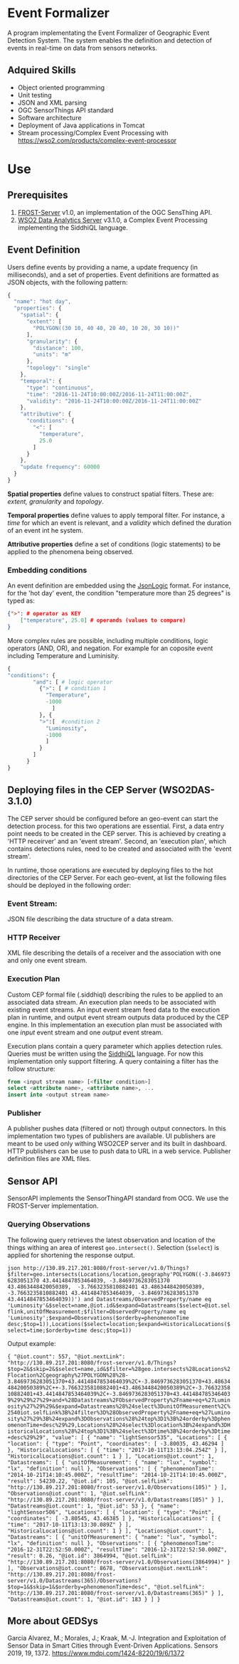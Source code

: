 # Event Formalizer

A program implementating the Event Formalizer of Geographic Event Detection System. The system enables the definition and detection of events in real-time on data from sensors networks.

## Adquired Skills

* Object oriented programming
* Unit testing
* JSON and XML parsing
* OGC SensorThings API standard
* Software architecture
* Deployment of Java applications in Tomcat
* Stream processing/Complex Event Processing with https://wso2.com/products/complex-event-processor

# Use

## Prerequisites

1. <a href= "https://github.com/FraunhoferIOSB/FROST-Server">FROST-Server</a> v1.0, an implementation of the OGC SensThing API.
  2. <a href= "https://wso2.com/analytics/previous-releases">WSO2 Data Analytics Server</a> v3.1.0, a Complex Event Processing implementing the SiddhiQL language.

## Event Definition
Users define events by providing a name, a update frequency (in milliseconds), and a set of properties. Event definitions are formatted as JSON objects, with the following pattern:

```javascript
{
  "name": "hot day",
  "properties": {
    "spatial": {
      "extent": [
        "POLYGON((30 10, 40 40, 20 40, 10 20, 30 10))"
      ],
      "granularity": {
        "distance": 100,
        "units": "m"
      },
      "topology": "single"
    },
    "temporal": {
      "type": "continuous",
      "time": "2016-11-24T10:00:00Z/2016-11-24T11:00:00Z",
      "validity": "2016-11-24T10:00:00Z/2016-11-24T11:00:00Z"
    },
    "attributive": {
      "conditions": {
        "<": [
          "temperature",
          25.0
        ]
      }
    },
    "update frequency": 60000
  }
}
```


**Spatial properties** define values to construct spatial filters. These are: *extent, granularity* and *topology*.

**Temporal properties** define values to apply temporal filter. For instance, a *time* for which an event is relevant, and a *validity* which defined the duration of an event int he system.

**Attributive properties** define a set of conditions (logic statements) to be applied to the phenomena being observed.

### Embedding conditions
An event definition are embedded using the <a href= "http://jsonlogic.com/">JsonLogic</a> format. For instance, for the 'hot day' event, the condition "temperature more than 25 degrees" is typed as:

``` json
{">": # operator as KEY
    ["temperature", 25.0] # operands (values to compare)
}
```

More complex rules are possible, including multiple conditions, logic operators (AND, OR), and negation. For example for an coposite event including Temperature and Luminisity.

```python
{
"conditions": {
        "and": [ # logic operator
          {">": [ # condition 1
            "Temperature",
            -1000
              ] 
          }, {
          ">":[  #condition 2
            "Luminosity",
            -1000
            ]
          }
        ]
      }
}
```

## Deploying files in the CEP Server (WSO2DAS-3.1.0)

The CEP server should be configured before an geo-event can start the detection process. for this two operations are essential. First, a data entry point needs to be created in the CEP server. This is achieved by creating a 'HTTP receirver' and an 'event stream'. Second, an 'execution plan', which contains detections rules, need to be created and associated with the 'event stream'.

In runtime, those operations are executed by deploying  files to the hot directories of the CEP Server.
For each geo-event, at list the following files should be deployed in the following order:

### Event Stream:

JSON file describing the data structure of a data stream.

### HTTP Receiver
XML file describing the details of a receiver and the association with one and only one event stream.

### Execution Plan
Custom CEP formal file (.siddhiql) describing the rules to be applied to an associated data stream. An execution plan needs to be associated with  existing event streams. An input event stream feed data to the execution plan in runtime, and output event stream outputs data produced by the CEP engine. In this implementation an execution plan must be associated with one *input* event stream and one *output* event stream.

Execution plans contain a query parameter which applies detection rules.
Queries must be written using the <a href=https://docs.wso2.com/display/DAS310/Siddhi+Query+Language>SiddhiQL</a> language.  For now this implementation only support filtering. A query containing a filter has the follow structure:

``` sql
from <input stream name> [<filter condition>]
select <attribute name>, <attribute name>, ...
insert into <output stream name>
```

### Publisher
A publisher pushes data (filtered or not) through output connectors. In this implementation two types of publishers are available. UI publishers are meant to be used only withing WSO2CEP server and its built in dashboard. HTTP publishers can be use to push data to URL in a web service. Publisher definition files are XML files.


## Sensor API

SensorAPI implements the SensorThingAPI standard from OCG. We use the FROST-Server implementation.

### Querying Observations

The following query retrieves the latest observation and location of the things withing an area of interest `geo.intersect()`. Selection (`$select`) is applied for shortening the response output.

`json
http://130.89.217.201:8080/frost-server/v1.0/Things?$filter=geo.intersects(Locations/location,geography'POLYGON((-3.8469736283051370 43.4414847853464039, -3.8469736283051370 43.4863448420050389,  -3.7663235810882401 43.4863448420050389, -3.7663235810882401 43.4414847853464039, -3.8469736283051370 43.4414847853464039))') and Datastreams/ObservedProperty/name eq 'Luminosity'&$select=name,@iot.id&$expand=Datastreams($select=@iot.selflink,unitOfMeasurement;$filter=ObservedProperty/name eq 'Luminosity';$expand=Observations($orderby=phenomenonTime desc;$top=1)),Locations($select=location;$expand=HistoricalLocations($select=time;$orderby=time desc;$top=1))`

Output example:

`{
    "@iot.count": 557,
    "@iot.nextLink": "http://130.89.217.201:8080/frost-server/v1.0/Things?$top=2&$skip=2&$select=name,id&$filter=%28geo.intersects%28Locations%2Flocation%2Cgeography%27POLYGON%28%28-3.8469736283051370+43.4414847853464039%2C+-3.8469736283051370+43.4863448420050389%2C++-3.7663235810882401+43.4863448420050389%2C+-3.7663235810882401+43.4414847853464039%2C+-3.8469736283051370+43.4414847853464039%29%29%27%29+and+%28Datastreams%2FObservedProperty%2Fname+eq+%27Luminosity%27%29%29&$expand=Datastreams%28%24select%3DunitOfMeasurement%2C%2540iot.selfLink%3B%24filter%3D%28ObservedProperty%2Fname+eq+%27Luminosity%27%29%3B%24expand%3DObservations%28%24top%3D1%3B%24orderby%3DphenomenonTime+desc%29%29,Locations%28%24select%3Dlocation%3B%24expand%3DHistoricalLocations%28%24top%3D1%3B%24select%3Dtime%3B%24orderby%3Dtime+desc%29%29",
    "value": [
        {
            "name": "lightSensor535",
            "Locations": [
                {
                    "location": {
                        "type": "Point",
                        "coordinates": [
                            -3.80035,
                            43.46294
                        ]
                    },
                    "HistoricalLocations": [
                        {
                            "time": "2017-10-11T13:13:04.254Z"
                        }
                    ],
                    "HistoricalLocations@iot.count": 1
                }
            ],
            "Locations@iot.count": 1,
            "Datastreams": [
                {
                    "unitOfMeasurement": {
                        "name": "lux",
                        "symbol": "lx",
                        "definition": null
                    },
                    "Observations": [
                        {
                            "phenomenonTime": "2014-10-21T14:10:45.000Z",
                            "resultTime": "2014-10-21T14:10:45.000Z",
                            "result": 54230.22,
                            "@iot.id": 105,
                            "@iot.selfLink": "http://130.89.217.201:8080/frost-server/v1.0/Observations(105)"
                        }
                    ],
                    "Observations@iot.count": 1,
                    "@iot.selfLink": "http://130.89.217.201:8080/frost-server/v1.0/Datastreams(105)"
                }
            ],
            "Datastreams@iot.count": 1,
            "@iot.id": 53
        },
        {
            "name": "lightSensor506",
            "Locations": [
                {
                    "location": {
                        "type": "Point",
                        "coordinates": [
                            -3.80545,
                            43.46385
                        ]
                    },
                    "HistoricalLocations": [
                        {
                            "time": "2017-10-11T13:13:30.089Z"
                        }
                    ],
                    "HistoricalLocations@iot.count": 1
                }
            ],
            "Locations@iot.count": 1,
            "Datastreams": [
                {
                    "unitOfMeasurement": {
                        "name": "lux",
                        "symbol": "lx",
                        "definition": null
                    },
                    "Observations": [
                        {
                            "phenomenonTime": "2016-12-31T22:52:50.000Z",
                            "resultTime": "2016-12-31T22:52:50.000Z",
                            "result": 0.26,
                            "@iot.id": 3864994,
                            "@iot.selfLink": "http://130.89.217.201:8080/frost-server/v1.0/Observations(3864994)"
                        }
                    ],
                    "Observations@iot.count": 8678,
                    "Observations@iot.nextLink": "http://130.89.217.201:8080/frost-server/v1.0/Datastreams(365)/Observations?$top=1&$skip=1&$orderby=phenomenonTime+desc",
                    "@iot.selfLink": "http://130.89.217.201:8080/frost-server/v1.0/Datastreams(365)"
                }
            ],
            "Datastreams@iot.count": 1,
            "@iot.id": 183
        }
    ]
}`

## More about GEDSys
Garcia Alvarez, M.; Morales, J.; Kraak, M.-J. Integration and Exploitation of Sensor Data in Smart Cities through Event-Driven Applications. Sensors 2019, 19, 1372. https://www.mdpi.com/1424-8220/19/6/1372
